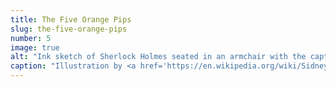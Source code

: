```yaml
---
title: The Five Orange Pips
slug: the-five-orange-pips
number: 5
image: true
alt: "Ink sketch of Sherlock Holmes seated in an armchair with the caption &#8220;His eyes bent upon the glow of the fire&#8221;"
caption: "Illustration by <a href='https://en.wikipedia.org/wiki/Sidney_Paget' class='blue no-underline hover-dark-red'>Sidney Paget</a>, 1891/1892"
---
```

